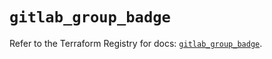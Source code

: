 # `gitlab_group_badge`

Refer to the Terraform Registry for docs: [`gitlab_group_badge`](https://registry.terraform.io/providers/gitlabhq/gitlab/17.3.0/docs/resources/group_badge).
